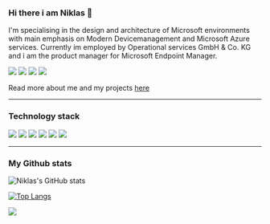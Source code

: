 ### Hi there i am Niklas 👋
I'm specialising in the design and architecture of Microsoft environments with main emphasis on Modern Devicemanagement and Microsoft Azure services.
Currently im employed by Operational services GmbH & Co. KG and i am the product manager for Microsoft Endpoint Manager.


<img src="https://badges.pufler.dev/visits/niklasrast/niklasrast"/> 
<img src="https://badges.pufler.dev/years/niklasrast"/>
<img src="https://badges.pufler.dev/repos/niklasrast"/>
<img src="https://badges.pufler.dev/commits/monthly/niklasrast" />

Read more about me and my projects [here](https://niklasrast.github.io/)
<hr>

### Technology stack

<img src="https://img.shields.io/badge/-PowerShell-blue"/>
<img src="https://img.shields.io/badge/-Azure-blue"/>
<img src="https://img.shields.io/badge/-MSGraph-blue"/>
<img src="https://img.shields.io/badge/-Intune-blue"/>
<img src="https://img.shields.io/badge/-ConfigManager-blue"/>
<img src="https://img.shields.io/badge/-Windows-blue"/>

<hr>

### My Github stats

![Niklas's GitHub stats](https://github-readme-stats.vercel.app/api?username=niklasrast&show_icons=true&theme=react&hide=stars,prs,contribs)


[![Top Langs](https://github-readme-stats.vercel.app/api/top-langs/?username=niklasrast&layout=compact&theme=react)](https://github.com/niklasrast/github-readme-stats)

![](https://komarev.com/ghpvc/?username=niklasrast&label=PROFILE+VIEWS)

<!--
**niklasrast/niklasrast** is a ✨ _special_ ✨ repository because its `README.md` (this file) appears on your GitHub profile.

Here are some ideas to get you started:

- 🔭 I’m currently working on amazing stuff for Microsoft Intune and Windows 10 Management
- 🌱 I’m currently learning ...
- 👯 I’m looking to collaborate on ...
- 🤔 I’m looking for help with ...
- 💬 Ask me about ...
- 📫 How to reach me: ...
- 😄 Pronouns: ...
- ⚡ Fun fact: ...
-->
